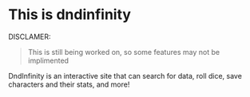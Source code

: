 # This is dndinfinity

DISCLAMER: 
> This is still being worked on, so some features may not be implimented

DndInfinity is an interactive site that can search for data, roll dice, save characters and their stats, and more!